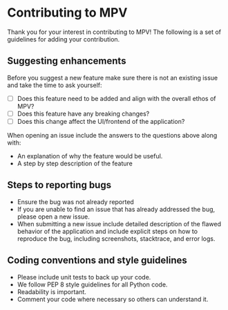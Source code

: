 # Contributing to MPV

Thank you for your interest in contributing to MPV! The following is a set of guidelines for adding your contribution.

 ## Suggesting enhancements

 Before you suggest a new feature make sure there is not an existing issue and take the time to ask yourself:

 - [ ] Does this feature need to be added and align with the overall ethos of MPV?
 - [ ] Does this feature have any breaking changes?
 - [ ] Does this change affect the UI/frontend of the application?

 When opening an issue include the answers to the questions above along with:

 - An explanation of why the feature would be useful.
 - A step by step description of the feature

 ## Steps to reporting bugs

- Ensure the bug was not already reported
- If you are unable to find an issue that has already addressed the bug, please open a new issue.
- When submitting a new issue include detailed description of the flawed behavior of the application and include
 explicit steps on how to reproduce the bug, including screenshots, stacktrace, and error logs.

 ## Coding conventions and style guidelines

 - Please include unit tests to back up your code.
 - We follow PEP 8 style guidelines for all Python code.
 - Readability is important.
 - Comment your code where necessary so others can understand it.
